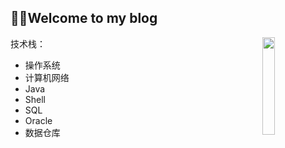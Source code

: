 🤨🤨Welcome to my blog
----

<img src="https://github.com/zhuyufeng0809/Picture/blob/master/HeadSculpture.jpeg?raw=true" width="20%" align="right"/>

技术栈：  

- 操作系统
- 计算机网络
- Java
- Shell
- SQL
- Oracle
- 数据仓库

### 




